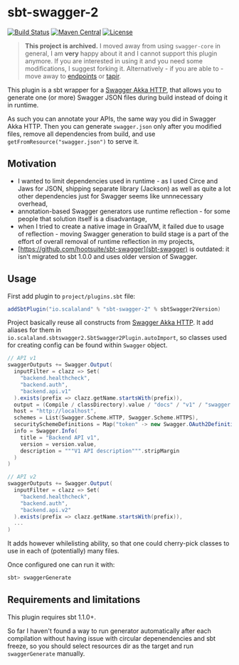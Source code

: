 # sbt-swagger-2

[![Build Status](https://travis-ci.org/scalalandio/sbt-swagger-2.svg?branch=master)](https://travis-ci.org/scalalandio/sbt-swagger-2)
[![Maven Central](https://img.shields.io/maven-central/v/io.scalaland/sbt-swagger-2_2.12.svg)](http://search.maven.org/#search%7Cga%7C1%7Csbt-swagger-2)
[![License](http://img.shields.io/:license-Apache%202-green.svg)](http://www.apache.org/licenses/LICENSE-2.0.txt)

> **This project is archived.** I moved away from using `swagger-core` in general, I am **very** happy about it and I cannot support this plugin anymore. If you are interested in using it and you need some modifications, I suggest forking it. Alternatively - if you are able to - move away to [endpoints](https://julienrf.github.io/endpoints/) or [tapir](https://github.com/softwaremill/tapir).

This plugin is a sbt wrapper for a [Swagger Akka HTTP](https://github.com/swagger-akka-http/swagger-akka-http), that
allows you to generate one (or more) Swagger JSON files during build instead of doing it in runtime.

As such you can annotate your APIs, the same way you did in Swagger Akka HTTP. Then you can generate `swagger.json` only
after you modified files, remove all dependencies from build, and use `getFromResource("swagger.json")` to serve it.

## Motivation

 * I wanted to limit dependencies used in runtime - as I used Circe and Jaws for JSON, shipping separate library
   (Jackson) as well as quite a lot other dependencies just for Swagger seems like unnnecessary overhead,
 * annotation-based Swagger generators use runtime reflection - for some people that solution itself is a disadvantage,
 * when I tried to create a native image in GraalVM, it failed due to usage of reflection - moving Swagger generation
   to build stage is a part of the effort of overall removal of runtime reflection in my projects,
 * [https://github.com/hootsuite/sbt-swagger](sbt-swagger) is outdated: it isn't migrated to sbt 1.0.0 and uses older
   version of Swagger.

## Usage

First add plugin to `project/plugins.sbt` file:

```scala
addSbtPlugin("io.scalaland" % "sbt-swagger-2" % sbtSwagger2Version)
```

Project basically reuse all constructs from [Swagger Akka HTTP](https://github.com/swagger-akka-http/swagger-akka-http).
It add aliases for them in `io.scalaland.sbtswagger2.SbtSwagger2Plugin.autoImport`, so classes used for creating config
can be found within `Swagger` object.

```scala
// API v1
swaggerOutputs += Swagger.Output(
  inputFilter = clazz => Set(
    "backend.healthcheck",
    "backend.auth",
    "backend.api.v1"
  ).exists(prefix => clazz.getName.startsWith(prefix)),
  output = (Compile / classDirectory).value / "docs" / "v1" / "swagger.json",
  host = "http://localhost",
  schemes = List(Swagger.Scheme.HTTP, Swagger.Scheme.HTTPS),
  securitySchemeDefinitions = Map("token" -> new Swagger.OAuth2Definition().password("/auth")),
  info = Swagger.Info(
    title = "Backend API v1",
    version = version.value,
    description = """V1 API description""".stripMargin
  )
)

// API v2
swaggerOutputs += Swagger.Output(
  inputFilter = clazz => Set(
    "backend.healthcheck",
    "backend.auth",
    "backend.api.v2"
  ).exists(prefix => clazz.getName.startsWith(prefix)),
  ...
)
```

It adds however whilelisting ability, so that one could cherry-pick classes to use in each of (potentially) many files.

Once configured one can run it with:

```scala
sbt> swaggerGenerate
```

## Requirements and limitations

This plugin requires sbt 1.1.0+.

So far I haven't found a way to run generator automatically after each compilation without having issue with circular
depenendencies and sbt freeze, so you should select resources dir as the target and run `swaggerGenerate` manually.
